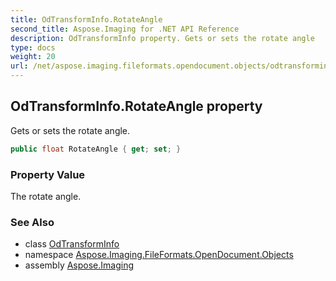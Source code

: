```yaml
---
title: OdTransformInfo.RotateAngle
second_title: Aspose.Imaging for .NET API Reference
description: OdTransformInfo property. Gets or sets the rotate angle
type: docs
weight: 20
url: /net/aspose.imaging.fileformats.opendocument.objects/odtransforminfo/rotateangle/
---
```

## OdTransformInfo.RotateAngle property

Gets or sets the rotate angle.

```csharp
public float RotateAngle { get; set; }
```

### Property Value

The rotate angle.

### See Also

* class [OdTransformInfo](../)
* namespace [Aspose.Imaging.FileFormats.OpenDocument.Objects](../../odtransforminfo/)
* assembly [Aspose.Imaging](../../../)



